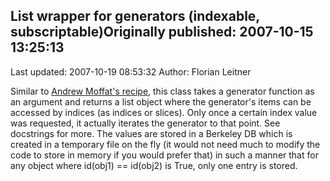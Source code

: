 ## List wrapper for generators (indexable, subscriptable)Originally published: 2007-10-15 13:25:13 
Last updated: 2007-10-19 08:53:32 
Author: Florian Leitner 
 
Similar to <a href="http://aspn.activestate.com/ASPN/Cookbook/Python/Recipe/523026">Andrew Moffat's recipe</a>, this class takes a generator function as an argument and returns a list object where the generator's items can be accessed by indices (as indices or slices). Only once a certain index value was requested, it actually iterates the generator to that point. See docstrings for more. The values are stored in a Berkeley DB which is created in a temporary file on the fly (it would not need much to modify the code to store in memory if you would prefer that) in such a manner that for any object where id(obj1) == id(obj2) is True, only one entry is stored.